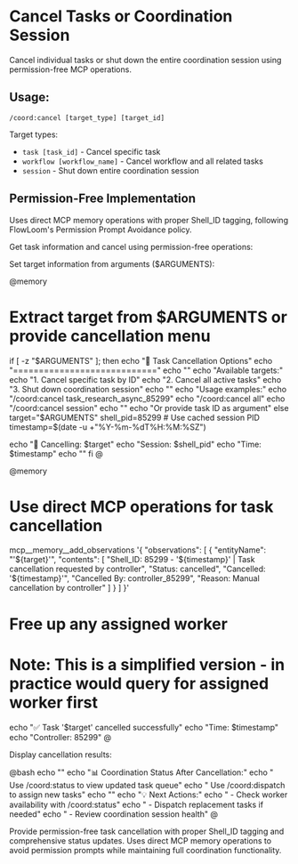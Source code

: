 # Cancel Tasks or Coordination Session

Cancel individual tasks or shut down the entire coordination session using permission-free MCP operations.

## Usage:
```
/coord:cancel [target_type] [target_id]
```

Target types:
- `task [task_id]` - Cancel specific task
- `workflow [workflow_name]` - Cancel workflow and all related tasks
- `session` - Shut down entire coordination session

## Permission-Free Implementation
Uses direct MCP memory operations with proper Shell_ID tagging, following FlowLoom's Permission Prompt Avoidance policy.

Get task information and cancel using permission-free operations:

Set target information from arguments ($ARGUMENTS):

@memory
# Extract target from $ARGUMENTS or provide cancellation menu
if [ -z "$ARGUMENTS" ]; then
  echo "🚫 Task Cancellation Options"
  echo "============================"
  echo ""
  echo "Available targets:"
  echo "1. Cancel specific task by ID"
  echo "2. Cancel all active tasks"
  echo "3. Shut down coordination session"
  echo ""
  echo "Usage examples:"
  echo "/coord:cancel task_research_async_85299"
  echo "/coord:cancel all"
  echo "/coord:cancel session"
  echo ""
  echo "Or provide task ID as argument"
else
  target="$ARGUMENTS"
  shell_pid=85299  # Use cached session PID
  timestamp=$(date -u +"%Y-%m-%dT%H:%M:%SZ")
  
  echo "🚫 Cancelling: $target"
  echo "Session: $shell_pid"
  echo "Time: $timestamp"
  echo ""
fi
@

@memory
# Use direct MCP operations for task cancellation
mcp__memory__add_observations '{
  "observations": [
    {
      "entityName": "'${target}'",
      "contents": [
        "Shell_ID: 85299 - '${timestamp}' | Task cancellation requested by controller",
        "Status: cancelled",
        "Cancelled: '${timestamp}'",
        "Cancelled By: controller_85299",
        "Reason: Manual cancellation by controller"
      ]
    }
  ]
}'

# Free up any assigned worker
# Note: This is a simplified version - in practice would query for assigned worker first
echo "✅ Task '$target' cancelled successfully"
echo "Time: $timestamp"
echo "Controller: 85299"
@

Display cancellation results:

@bash
echo ""
echo "📊 Coordination Status After Cancellation:"
echo "  Use /coord:status to view updated task queue"
echo "  Use /coord:dispatch to assign new tasks"
echo ""
echo "💡 Next Actions:"
echo "  - Check worker availability with /coord:status"
echo "  - Dispatch replacement tasks if needed"
echo "  - Review coordination session health"
@

Provide permission-free task cancellation with proper Shell_ID tagging and comprehensive status updates. Uses direct MCP memory operations to avoid permission prompts while maintaining full coordination functionality.